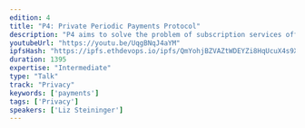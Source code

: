 ```yaml
---
edition: 4
title: "P4: Private Periodic Payments Protocol"
description: "P4 aims to solve the problem of subscription services offering end-to-end private cryptocurrency payments. This protocol introduces periodicity to cryptocurrency payments through an ongoing relationship between the merchant and the customer without unintentionally disclosing personally identifiable information. We are creating this protocol to allow us to offer a truely end-to-end private subscription data storage solution built with Tahoe-LAFS. By sharing it, we hope that other subscription services will implement our protocol and further the adoption of cryptocurrency payments in real world retail use cases. Although this protocol is currently a work in progress, we have already specified some design decisions. For periodicity, we are avoiding a payment pre-authorization design to keep the user in control of their keys. And for privacy we are utilizing Zcash shielded transactions and the coming improvements in the Sapling release. This protocol is being created by the Least Authority team with support from the Zcash team."
youtubeUrl: "https://youtu.be/UqgBNqJ4aYM"
ipfsHash: "https://ipfs.ethdevops.io/ipfs/QmYohjBZVAZtWDEYZi8HqUcuX4s9XCz9c5iWBEobz8Nmyd?filename=P4_-_Private_Periodic_Payments_Protocol_by_Liz_Steininger_Devcon4-UqgBNqJ4aYM.mp4"
duration: 1395
expertise: "Intermediate"
type: "Talk"
track: "Privacy"
keywords: ['payments']
tags: ['Privacy']
speakers: ['Liz Steininger']
---
```

